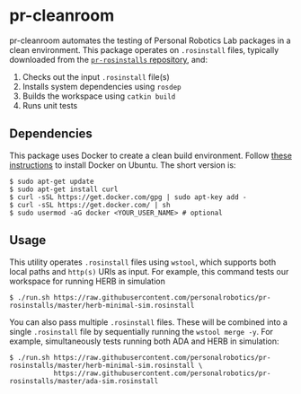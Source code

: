 # pr-cleanroom
pr-cleanroom automates the testing of Personal Robotics Lab packages in a clean environment. This package operates on `.rosinstall` files, typically downloaded from the [`pr-rosinstalls` repository](https://github.com/personalrobotics/pr-rosinstalls), and:

1. Checks out the input `.rosinstall` file(s)
2. Installs system dependencies using `rosdep`
3. Builds the workspace using `catkin build`
4. Runs unit tests

## Dependencies
This package uses Docker to create a clean build environment. Follow [these
instructions](https://docs.docker.com/installation/ubuntulinux/#installation)
to install Docker on Ubuntu. The short version is:

```shell
$ sudo apt-get update
$ sudo apt-get install curl
$ curl -sSL https://get.docker.com/gpg | sudo apt-key add -
$ curl -sSL https://get.docker.com/ | sh
$ sudo usermod -aG docker <YOUR_USER_NAME> # optional
```

## Usage
This utility operates `.rosinstall` files using `wstool`, which supports both local paths and `http(s)` URIs as input. For example, this command tests our workspace for running HERB in simulation
```shell
$ ./run.sh https://raw.githubusercontent.com/personalrobotics/pr-rosinstalls/master/herb-minimal-sim.rosinstall
```

You can also pass multiple `.rosinstall` files. These will be combined into a single `.rosinstall` file by sequentially running the `wstool merge -y`. For example, simultaneously tests running both ADA and HERB in simulation: 
```shell
$ ./run.sh https://raw.githubusercontent.com/personalrobotics/pr-rosinstalls/master/herb-minimal-sim.rosinstall \
           https://raw.githubusercontent.com/personalrobotics/pr-rosinstalls/master/ada-sim.rosinstall
```
